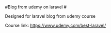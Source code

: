 #Blog from udemy on laravel #

Designed for laravel blog from udemy course

Course link: https://www.udemy.com/best-laravel/

